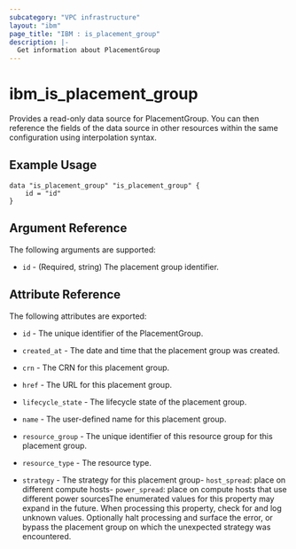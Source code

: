 ```yaml
---
subcategory: "VPC infrastructure"
layout: "ibm"
page_title: "IBM : is_placement_group"
description: |-
  Get information about PlacementGroup
---
```


# ibm\_is_placement_group

Provides a read-only data source for PlacementGroup. You can then reference the fields of the data source in other resources within the same configuration using interpolation syntax.

## Example Usage

```hcl
data "is_placement_group" "is_placement_group" {
	id = "id"
}
```

## Argument Reference

The following arguments are supported:

* `id` - (Required, string) The placement group identifier.

## Attribute Reference

The following attributes are exported:

* `id` - The unique identifier of the PlacementGroup.
* `created_at` - The date and time that the placement group was created.

* `crn` - The CRN for this placement group.

* `href` - The URL for this placement group.

* `lifecycle_state` - The lifecycle state of the placement group.

* `name` - The user-defined name for this placement group.

* `resource_group` - The unique identifier of this resource group for this placement group. 

* `resource_type` - The resource type.

* `strategy` - The strategy for this placement group- `host_spread`: place on different compute hosts- `power_spread`: place on compute hosts that use different power sourcesThe enumerated values for this property may expand in the future. When processing this property, check for and log unknown values. Optionally halt processing and surface the error, or bypass the placement group on which the unexpected strategy was encountered.

